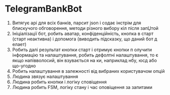 # TelegramBankBot

1. Витягує api для всіх банків, парсит json і содає інстрім для блискучого обговорення, методи різного вибору кіл після запЏтой
2. Ініціалізації бот, робить аватар, конфіденційність, кнопка в старт (старт неактивна) і допомога (виводить підсказку, що даний бот д елает)
3. Робить далі результат кнопки старт і отримує кнопки п олучити інформацію та налаштування, робить дефолтні налаштування, то є якщо напівволосий, він взувається на ки, наприклад нбу, юсд або що-угодно
4. Робить налаштування в залежності від вибраних користувачом опцій
5. Людина звязує налаштування
6. Людина робить кнопки і логіку сповіщення
7. Людина робить FSM, логіку стану і час оповіщення за запитами
